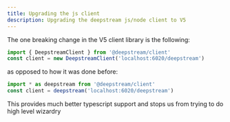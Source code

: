 ```yaml
---
title: Upgrading the js client
description: Upgrading the deepstream js/node client to V5
---
```


The one breaking change in the V5 client library is the following:

```javascript
import { DeepstreamClient } from '@deepstream/client'
const client = new DeepstreamClient('localhost:6020/deepstream')
```

as opposed to how it was done before: 

```javascript
import * as deepstream from '@deepstream/client'
const client = deepstream('localhost:6020/deepstream')
```

This provides much better typescript support and stops us from trying to do high level wizardry
